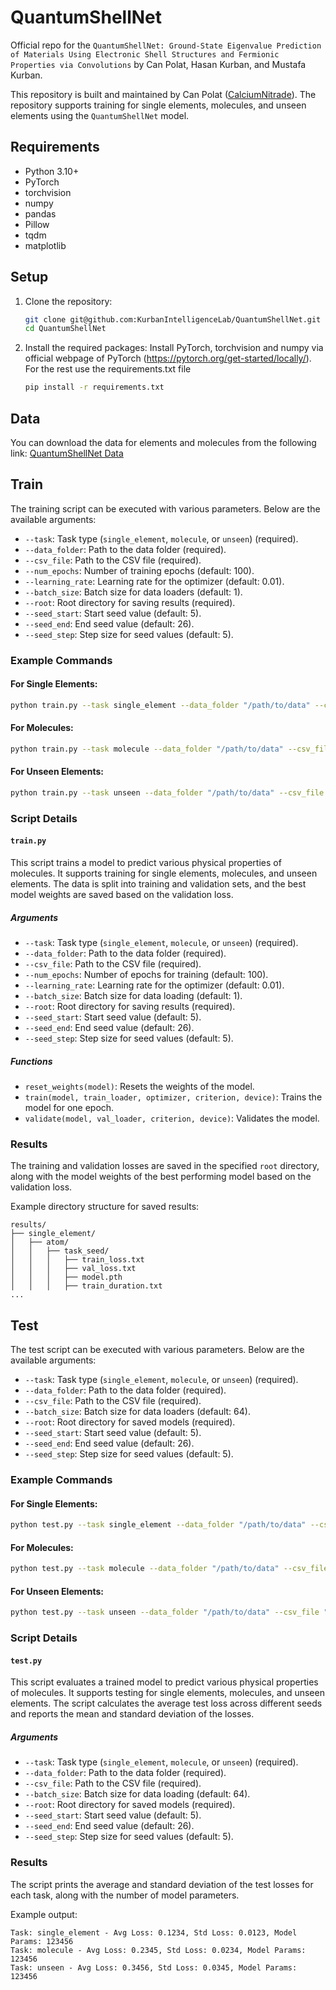 # QuantumShellNet
Official repo for the `QuantumShellNet: Ground-State Eigenvalue Prediction of Materials Using Electronic Shell Structures and Fermionic Properties via Convolutions` by Can Polat, Hasan Kurban, and Mustafa Kurban. 

This repository is built and maintained by Can Polat ([CalciumNitrade](https://github.com/CalciumNitrade)). The repository supports training for single elements, molecules, and unseen elements using the `QuantumShellNet` model.

## Requirements

- Python 3.10+
- PyTorch
- torchvision
- numpy
- pandas
- Pillow
- tqdm
- matplotlib

## Setup

1. Clone the repository:

    ```bash
    git clone git@github.com:KurbanIntelligenceLab/QuantumShellNet.git
    cd QuantumShellNet
    ```

2. Install the required packages:
    Install PyTorch, torchvision and numpy via official webpage of PyTorch (https://pytorch.org/get-started/locally/). For the rest use the requirements.txt file
    ```bash
    pip install -r requirements.txt
    ```
## Data

You can download the data for elements and molecules from the following link: [QuantumShellNet Data](https://tamucs-my.sharepoint.com/:f:/r/personal/hasan_kurban_tamu_edu/Documents/KIL-OneDrive/Can%20Polat/QuantumShellNet/data?csf=1&web=1&e=fKnD5n)

## Train

The training script can be executed with various parameters. Below are the available arguments:

- `--task`: Task type (`single_element`, `molecule`, or `unseen`) (required).
- `--data_folder`: Path to the data folder (required).
- `--csv_file`: Path to the CSV file (required).
- `--num_epochs`: Number of training epochs (default: 100).
- `--learning_rate`: Learning rate for the optimizer (default: 0.01).
- `--batch_size`: Batch size for data loaders (default: 1).
- `--root`: Root directory for saving results (required).
- `--seed_start`: Start seed value (default: 5).
- `--seed_end`: End seed value (default: 26).
- `--seed_step`: Step size for seed values (default: 5).

### Example Commands

#### For Single Elements:
```bash
python train.py --task single_element --data_folder "/path/to/data" --csv_file "/path/to/csv" --save_folder "/path/to/root"
```

#### For Molecules:
```bash
python train.py --task molecule --data_folder "/path/to/data" --csv_file "/path/to/csv" --save_folder "/path/to/root"
```

#### For Unseen Elements:
```bash
python train.py --task unseen --data_folder "/path/to/data" --csv_file "/path/to/csv" --save_folder "/path/to/root"
```

### Script Details

#### `train.py`

This script trains a model to predict various physical properties of molecules. It supports training for single elements, molecules, and unseen elements. The data is split into training and validation sets, and the best model weights are saved based on the validation loss.

##### Arguments

- `--task`: Task type (`single_element`, `molecule`, or `unseen`) (required).
- `--data_folder`: Path to the data folder (required).
- `--csv_file`: Path to the CSV file (required).
- `--num_epochs`: Number of epochs for training (default: 100).
- `--learning_rate`: Learning rate for the optimizer (default: 0.01).
- `--batch_size`: Batch size for data loading (default: 1).
- `--root`: Root directory for saving results (required).
- `--seed_start`: Start seed value (default: 5).
- `--seed_end`: End seed value (default: 26).
- `--seed_step`: Step size for seed values (default: 5).

##### Functions

- `reset_weights(model)`: Resets the weights of the model.
- `train(model, train_loader, optimizer, criterion, device)`: Trains the model for one epoch.
- `validate(model, val_loader, criterion, device)`: Validates the model.

### Results

The training and validation losses are saved in the specified `root` directory, along with the model weights of the best performing model based on the validation loss. 

Example directory structure for saved results:
```
results/
├── single_element/
│   ├── atom/
│   │   ├── task_seed/
│   │   │   ├── train_loss.txt
│   │   │   ├── val_loss.txt
│   │   │   ├── model.pth
│   │   │   ├── train_duration.txt
...
```

## Test

The test script can be executed with various parameters. Below are the available arguments:

- `--task`: Task type (`single_element`, `molecule`, or `unseen`) (required).
- `--data_folder`: Path to the data folder (required).
- `--csv_file`: Path to the CSV file (required).
- `--batch_size`: Batch size for data loaders (default: 64).
- `--root`: Root directory for saved models (required).
- `--seed_start`: Start seed value (default: 5).
- `--seed_end`: End seed value (default: 26).
- `--seed_step`: Step size for seed values (default: 5).

### Example Commands

#### For Single Elements:
```bash
python test.py --task single_element --data_folder "/path/to/data" --csv_file "/path/to/csv" --root "/path/to/root"
```

#### For Molecules:
```bash
python test.py --task molecule --data_folder "/path/to/data" --csv_file "/path/to/csv" --root "/path/to/root"
```

#### For Unseen Elements:
```bash
python test.py --task unseen --data_folder "/path/to/data" --csv_file "/path/to/csv" --root "/path/to/root"
```

### Script Details

#### `test.py`

This script evaluates a trained model to predict various physical properties of molecules. It supports testing for single elements, molecules, and unseen elements. The script calculates the average test loss across different seeds and reports the mean and standard deviation of the losses.

##### Arguments

- `--task`: Task type (`single_element`, `molecule`, or `unseen`) (required).
- `--data_folder`: Path to the data folder (required).
- `--csv_file`: Path to the CSV file (required).
- `--batch_size`: Batch size for data loading (default: 64).
- `--root`: Root directory for saved models (required).
- `--seed_start`: Start seed value (default: 5).
- `--seed_end`: End seed value (default: 26).
- `--seed_step`: Step size for seed values (default: 5).

### Results

The script prints the average and standard deviation of the test losses for each task, along with the number of model parameters. 

Example output:

```
Task: single_element - Avg Loss: 0.1234, Std Loss: 0.0123, Model Params: 123456
Task: molecule - Avg Loss: 0.2345, Std Loss: 0.0234, Model Params: 123456
Task: unseen - Avg Loss: 0.3456, Std Loss: 0.0345, Model Params: 123456
```
